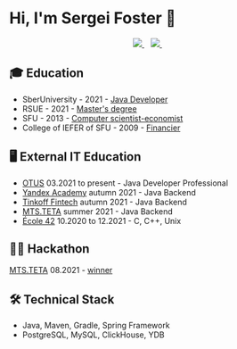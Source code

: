 # Hi, I'm Sergei Foster 👋

<p align='center'>
   <a href="https://t.me/se_foster" target="_blank">
    <img src="https://img.shields.io/badge/Telegram-2CA5E0?style=for-the-badge&logo=telegram&logoColor=white" />        
  </a>&nbsp;&nbsp;
   <a href="mailto:dm@sefoster.ru" target="_blank">
    <img src="https://img.shields.io/badge/mail-eb4235?style=for-the-badge&logo=gmail&logoColor=white" />        
  </a>&nbsp;&nbsp;

## 🎓 Education
* SberUniversity - 2021 - [Java Developer](https://yadi.sk/i/L1xJ8sg-wvtJ8w)
* RSUE - 2021 - [Master's degree](https://disk.yandex.ru/i/t6ZrSvQfHQKXvw)
* SFU - 2013 - [Computer scientist-economist](https://disk.yandex.ru/i/mUxEBB99KWtc2w)
* College of IEFER of SFU - 2009 - [Financier](https://disk.yandex.ru/i/WiWy7bBhSIoj7g)

## 🖥 External IT Education
* [OTUS](https://otus.ru/lessons/java-professional/) 03.2021 to present - Java Developer Professional 
* [Yandex Academy](https://academy.yandex.ru/schools/backend) autumn 2021 - Java Backend
* [Tinkoff Fintech](https://fintech.tinkoff.ru/study/fintech/java/) autumn 2021 - Java Backend
* [MTS.TETA](https://www.teta.mts.ru/backend_program_description) summer 2021 - Java Backend
* [École 42](https://42.fr/) 10.2020 to 12.2021 - C, C++, Unix
   
## 👨‍💻 Hackathon
[MTS.TETA](https://edtech17.notion.site/2021-b5aa7c065dc04ca59aefe057fb7344e0) 08.2021 - [winner](https://yadi.sk/i/Zo1FV4ZxsFg_8Q) 

## 🛠 Technical Stack
* Java, Maven, Gradle, Spring Framework
* PostgreSQL, MySQL, ClickHouse, YDB
